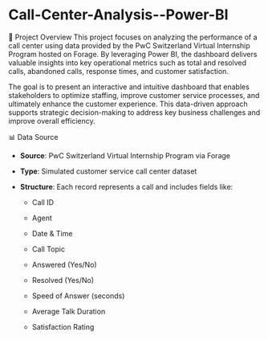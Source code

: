 # Call-Center-Analysis--Power-BI

💠 Project Overview
This project focuses on analyzing the performance of a call center using data provided by the PwC Switzerland Virtual Internship Program hosted on Forage. By leveraging Power BI, the dashboard delivers valuable insights into key operational metrics such as total and resolved calls, abandoned calls, response times, and customer satisfaction.

The goal is to present an interactive and intuitive dashboard that enables stakeholders to optimize staffing, improve customer service processes, and ultimately enhance the customer experience. This data-driven approach supports strategic decision-making to address key business challenges and improve overall efficiency.

📊 Data Source
- **Source**: PwC Switzerland Virtual Internship Program via Forage

- **Type**: Simulated customer service call center dataset
- **Structure**: Each record represents a call and includes fields like:

  - Call ID

  - Agent

  - Date & Time

  - Call Topic

  - Answered (Yes/No)

  - Resolved (Yes/No)

  - Speed of Answer (seconds)

  - Average Talk Duration

  - Satisfaction Rating

















